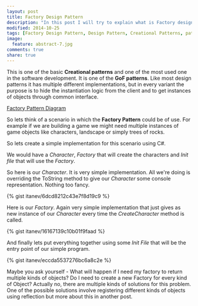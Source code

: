 ```yaml
---
layout: post
title: Factory Design Pattern
description: "In this post I will try to explain what is Factory design pattern, what problem it solves and how to implement."
modified: 2014-10-25
tags: [Factory Design Pattern, Design Pattern, Creational Patterns, pattern]
image:
  feature: abstract-7.jpg
comments: true
share: true  
--- 
```


This is one of the basic **Creational patterns** and one of the most used one in the software development. It is one of the **GoF patterns**. 
Like most design patterns it has multiple different implementations, but in every variant the purpose is to hide the instantiation logic from the client and to get instances of objects through common interface.

[Factory Pattern Diagram](http://itanev.github.io/images/FactoryPatternArticle/FactoryClientBlockDiagram.jpg)

So lets think of a scenario in which the **Factory Pattern** could be of use. For example if we are building a game we might need multiple instances of game objects like characters, landscape or simply trees of rocks. 

So lets create a simple implementation for this scenario using C#.

We would have a *Character*, *Factory* that will create the characters and *Init file* that will use the *Factory*.

So here is our *Character*. It is very simple implementation. All we're doing is overriding the ToString method to give our *Character* some console representation. Nothing too fancy.

{% gist itanev/6dcd8212c43e7f8d19c9 %}

Here is our *Factory*. Again very simple implementation that just gives as new instance of our *Character* every time the *CreateCharacter* method is called.

{% gist itanev/16167139c10b01f9faad %}

And finally lets put everything together using some *Init File* that will be the entry point of our simple program.

{% gist itanev/eccda5537276bc6a8c2e %}

Maybe you ask yourself - What will happen if I need my factory to return multiple kinds of objects? Do I need to create a new Factory for every kind of Object? Actually no, there are multiple kinds of solutions for this problem. One of the possible solutions involve registering different kinds of objects using reflection but more about this in another post.
